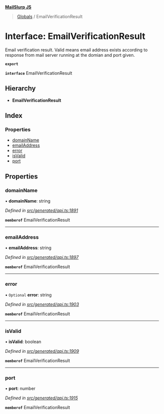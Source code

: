**[MailSlurp JS](../README.md)**

> [Globals](../README.md) / EmailVerificationResult

# Interface: EmailVerificationResult

Email verification result. Valid means email address exists according to response from mail server running at the domian and port given.

**`export`** 

**`interface`** EmailVerificationResult

## Hierarchy

* **EmailVerificationResult**

## Index

### Properties

* [domainName](emailverificationresult.md#domainname)
* [emailAddress](emailverificationresult.md#emailaddress)
* [error](emailverificationresult.md#error)
* [isValid](emailverificationresult.md#isvalid)
* [port](emailverificationresult.md#port)

## Properties

### domainName

•  **domainName**: string

*Defined in [src/generated/api.ts:1891](https://github.com/mailslurp/mailslurp-client/blob/24bff2e/src/generated/api.ts#L1891)*

**`memberof`** EmailVerificationResult

___

### emailAddress

•  **emailAddress**: string

*Defined in [src/generated/api.ts:1897](https://github.com/mailslurp/mailslurp-client/blob/24bff2e/src/generated/api.ts#L1897)*

**`memberof`** EmailVerificationResult

___

### error

• `Optional` **error**: string

*Defined in [src/generated/api.ts:1903](https://github.com/mailslurp/mailslurp-client/blob/24bff2e/src/generated/api.ts#L1903)*

**`memberof`** EmailVerificationResult

___

### isValid

•  **isValid**: boolean

*Defined in [src/generated/api.ts:1909](https://github.com/mailslurp/mailslurp-client/blob/24bff2e/src/generated/api.ts#L1909)*

**`memberof`** EmailVerificationResult

___

### port

•  **port**: number

*Defined in [src/generated/api.ts:1915](https://github.com/mailslurp/mailslurp-client/blob/24bff2e/src/generated/api.ts#L1915)*

**`memberof`** EmailVerificationResult
